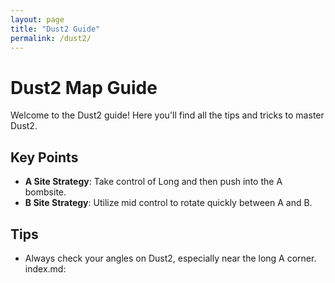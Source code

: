 ```yaml
---
layout: page
title: "Dust2 Guide"
permalink: /dust2/
---
```


# Dust2 Map Guide

Welcome to the Dust2 guide! Here you'll find all the tips and tricks to master Dust2.

## Key Points
- **A Site Strategy**: Take control of Long and then push into the A bombsite.
- **B Site Strategy**: Utilize mid control to rotate quickly between A and B.

## Tips
- Always check your angles on Dust2, especially near the long A corner.
index.md:
